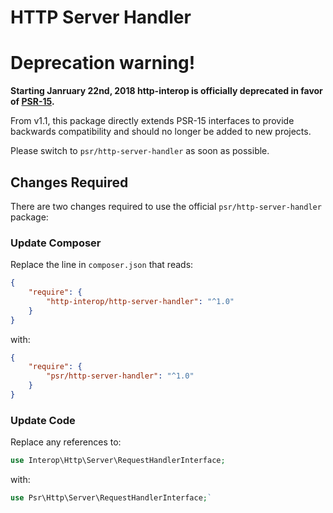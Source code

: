 HTTP Server Handler
===================

# Deprecation warning!

**Starting Janruary 22nd, 2018 http-interop is officially deprecated in favor of
[PSR-15][psr-15].**

From v1.1, this package directly extends PSR-15 interfaces to provide backwards
compatibility and should no longer be added to new projects.

Please switch to `psr/http-server-handler` as soon as possible.

[psr-15]: https://github.com/php-fig/fig-standards/blob/master/accepted/PSR-15-http-handlers.md

## Changes Required

There are two changes required to use the official `psr/http-server-handler` package:

### Update Composer

Replace the line in `composer.json` that reads:

```json
{
    "require": {
        "http-interop/http-server-handler": "^1.0"
    }
}
```

with:

```json
{
    "require": {
        "psr/http-server-handler": "^1.0"
    }
}
```

### Update Code

Replace any references to:

```php
use Interop\Http\Server\RequestHandlerInterface;
```

with:

```php
use Psr\Http\Server\RequestHandlerInterface;`
```

